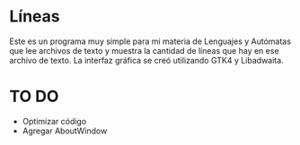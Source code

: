 # Líneas
Este es un programa muy simple para mi materia de Lenguajes y Autómatas que lee archivos de texto y 
muestra la cantidad de líneas que hay en ese archivo de texto. La interfaz gráfica se creó utilizando GTK4 y Libadwaita.
# TO DO
-  Optimizar código
-  Agregar AboutWindow
